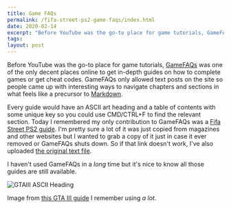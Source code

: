 ```yaml
---
title: Game FAQs
permalink: /fifa-street-ps2-game-faqs/index.html
date: 2020-02-14
excerpt: "Before YouTube was the go-to place for game tutorials, GameFAQs was the best place for video game guides. I wrote one for Fifa Street on the PS2"
tags:
layout: post
---
```


Before YouTube was the go-to place for game tutorials, [GameFAQs](https://gamefaqs.com) was one of the only decent places online to get in-depth guides on how to complete games or get cheat codes. GameFAQs only allowed text posts on the site so people came up with interesting ways to navigate chapters and sections in what feels like a precursor to [Markdown](https://daringfireball.net/projects/markdown/). 

Every guide would have an ASCII art heading and a table of contents with some unique key so you could use <key>CMD/CTRL+F</key> to find the relevant section. Today I remembered my only contribution to GameFAQs was a [Fifa Street PS2 guide](https://gamefaqs.gamespot.com/gamecube/924938-fifa-street/faqs/36247). I'm pretty sure a lot of it was just copied from magazines and other websites but I wanted to grab a copy of it just in case it ever removed or GameFAQs shuts down. So if that link doesn't work, I've also uploaded [the original text file](/files/fifa-street-guide.txt).

I haven't used GameFAQs in a _long_ time but it's nice to know all those guides are still available.

![GTAIII ASCII Heading](https://rmlewisuk.s3.us-east-1.amazonaws.com/gta3-ascii.png)

Image from [this GTA III guide](https://gamefaqs.gamespot.com/ps2/466217-grand-theft-auto-iii/faqs/14620) I remember using _a lot_.
